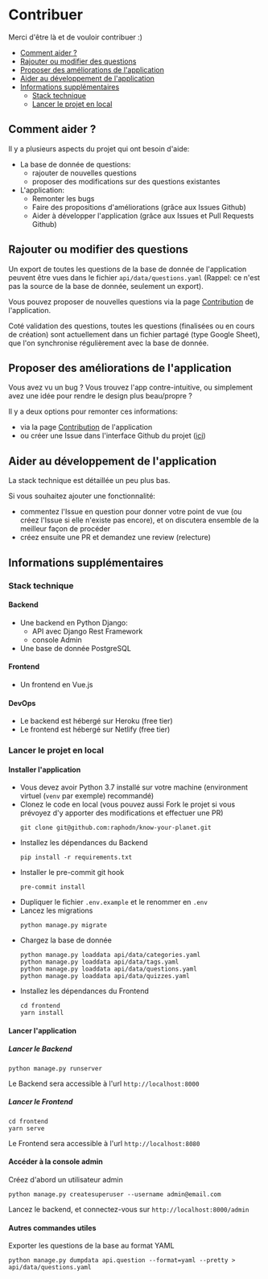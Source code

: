 # Contribuer

Merci d'être là et de vouloir contribuer :)

<!-- START doctoc generated TOC please keep comment here to allow auto update -->
<!-- DON'T EDIT THIS SECTION, INSTEAD RE-RUN doctoc TO UPDATE -->


- [Comment aider ?](#comment-aider-)
- [Rajouter ou modifier des questions](#rajouter-ou-modifier-des-questions)
- [Proposer des améliorations de l'application](#proposer-des-am%C3%A9liorations-de-lapplication)
- [Aider au développement de l'application](#aider-au-d%C3%A9veloppement-de-lapplication)
- [Informations supplémentaires](#informations-suppl%C3%A9mentaires)
  - [Stack technique](#stack-technique)
  - [Lancer le projet en local](#lancer-le-projet-en-local)

<!-- END doctoc generated TOC please keep comment here to allow auto update -->

## Comment aider ?

Il y a plusieurs aspects du projet qui ont besoin d'aide:

- La base de donnée de questions:
    - rajouter de nouvelles questions
    - proposer des modifications sur des questions existantes
- L'application:
    - Remonter les bugs
    - Faire des propositions d'améliorations (grâce aux Issues Github)
    - Aider à développer l'application (grâce aux Issues et Pull Requests Github)

## Rajouter ou modifier des questions

Un export de toutes les questions de la base de donnée de l'application peuvent être vues dans le fichier `api/data/questions.yaml` (Rappel: ce n'est pas la source de la base de donnée, seulement un export).

Vous pouvez proposer de nouvelles questions via la page [Contribution](https://know-your-planet.netlify.app/#/contribuer) de l'application.

Coté validation des questions, toutes les questions (finalisées ou en cours de création) sont actuellement dans un fichier partagé (type Google Sheet), que l'on synchronise régulièrement avec la base de donnée.

## Proposer des améliorations de l'application

Vous avez vu un bug ? Vous trouvez l'app contre-intuitive, ou simplement avez une idée pour rendre le design plus beau/propre ?

Il y a deux options pour remonter ces informations:
- via la page [Contribution](https://know-your-planet.netlify.app/#/contribuer) de l'application
- ou créer une Issue dans l'interface Github du projet ([ici](https://github.com/raphodn/know-your-planet/issues))

## Aider au développement de l'application

La stack technique est détaillée un peu plus bas.

Si vous souhaitez ajouter une fonctionnalité:
- commentez l'Issue en question pour donner votre point de vue (ou créez l'Issue si elle n'existe pas encore), et on discutera ensemble de la meilleur façon de procéder
- créez ensuite une PR et demandez une review (relecture)

## Informations supplémentaires

### Stack technique

#### Backend

- Une backend en Python Django:
  - API avec Django Rest Framework
  - console Admin
- Une base de donnée PostgreSQL

#### Frontend

- Un frontend en Vue.js

#### DevOps

- Le backend est hébergé sur Heroku (free tier)
- Le frontend est hébergé sur Netlify (free tier)

### Lancer le projet en local

#### Installer l'application

- Vous devez avoir Python 3.7 installé sur votre machine (environment virtuel (`venv` par exemple) recommandé)
- Clonez le code en local (vous pouvez aussi Fork le projet si vous prévoyez d'y apporter des modifications et effectuer une PR)
    ```
    git clone git@github.com:raphodn/know-your-planet.git
    ```
- Installez les dépendances du Backend
    ```
    pip install -r requirements.txt
    ```
- Installer le pre-commit git hook
    ```
    pre-commit install
    ```
- Dupliquer le fichier `.env.example` et le renommer en `.env`
- Lancez les migrations
    ```
    python manage.py migrate
    ```
- Chargez la base de donnée
    ```
    python manage.py loaddata api/data/categories.yaml
    python manage.py loaddata api/data/tags.yaml
    python manage.py loaddata api/data/questions.yaml
    python manage.py loaddata api/data/quizzes.yaml
    ```
- Installez les dépendances du Frontend
    ```
    cd frontend
    yarn install
    ```

#### Lancer l'application

##### Lancer le Backend

```
python manage.py runserver
```

Le Backend sera accessible à l'url `http://localhost:8000`

##### Lancer le Frontend

```
cd frontend
yarn serve
```

Le Frontend sera accessible à l'url `http://localhost:8080`

#### Accéder à la console admin

Créez d'abord un utilisateur admin
```
python manage.py createsuperuser --username admin@email.com
```

Lancez le backend, et connectez-vous sur `http://localhost:8000/admin`

#### Autres commandes utiles

Exporter les questions de la base au format YAML
```
python manage.py dumpdata api.question --format=yaml --pretty > api/data/questions.yaml
```
